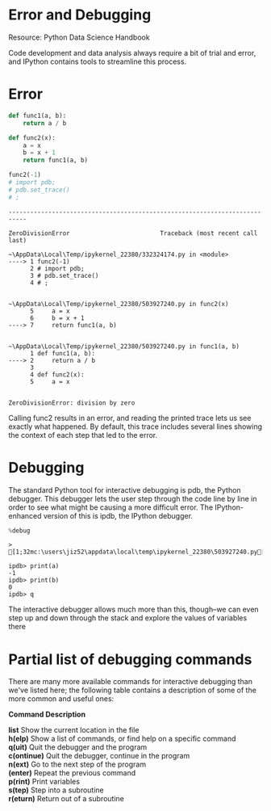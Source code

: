 # Error and Debugging
Resource: Python Data Science Handbook

Code development and data analysis always require a bit of trial and error, and IPython contains tools to streamline this process. 

# Error


```python
def func1(a, b):
    return a / b

def func2(x):
    a = x
    b = x + 1
    return func1(a, b)
```


```python
func2(-1)
# import pdb;
# pdb.set_trace()
# ;
```


    ---------------------------------------------------------------------------

    ZeroDivisionError                         Traceback (most recent call last)

    ~\AppData\Local\Temp/ipykernel_22380/332324174.py in <module>
    ----> 1 func2(-1)
          2 # import pdb;
          3 # pdb.set_trace()
          4 # ;
    

    ~\AppData\Local\Temp/ipykernel_22380/503927240.py in func2(x)
          5     a = x
          6     b = x + 1
    ----> 7     return func1(a, b)
    

    ~\AppData\Local\Temp/ipykernel_22380/503927240.py in func1(a, b)
          1 def func1(a, b):
    ----> 2     return a / b
          3 
          4 def func2(x):
          5     a = x
    

    ZeroDivisionError: division by zero


Calling func2 results in an error, and reading the printed trace lets us see exactly what happened. By default, this trace includes several lines showing the context of each step that led to the error.

# Debugging

The standard Python tool for interactive debugging is pdb, the Python debugger. This debugger lets the user step through the code line by line in order to see what might be causing a more difficult error. The IPython-enhanced version of this is ipdb, the IPython debugger.


```python
%debug
```

    > [1;32mc:\users\jiz52\appdata\local\temp\ipykernel_22380\503927240.py[0m(2)[0;36mfunc1[1;34m()[0m
    
    ipdb> print(a)
    -1
    ipdb> print(b)
    0
    ipdb> q
    

The interactive debugger allows much more than this, though–we can even step up and down through the stack and explore the values of variables there

# Partial list of debugging commands
There are many more available commands for interactive debugging than we've listed here; the following table contains a description of some of the more common and useful ones:

**Command	Description**

**list**	Show the current location in the file  
**h(elp)**	Show a list of commands, or find help on a specific command  
**q(uit)**	Quit the debugger and the program  
**c(ontinue)**	Quit the debugger, continue in the program  
**n(ext)**	Go to the next step of the program  
**(enter)**	Repeat the previous command  
**p(rint)**	Print variables  
**s(tep)**	Step into a subroutine  
**r(eturn)**	Return out of a subroutine  
